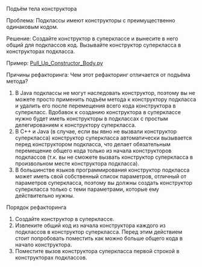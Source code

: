 Подъём тела конструктора

Проблема: Подклассы имеют конструкторы с преимущественно одинаковым кодом.

Решение: Создайте конструктор в суперклассе и вынесите в него общий для подклассов код. Вызывайте конструктор суперкласса в конструкторах подкласса.

Пример: <a href="https://github.com/helenasilkina/refactoring/blob/master/Pull_Up_Constructor_Body.py">Pull_Up_Constructor_Body.py</a>

Причины рефакторинга: Чем этот рефакторинг отличается от подъёма метода?

1. В Java подклассы не могут наследовать конструктор, поэтому вы не можете просто применить подъём метода к конструктору подкласса и удалить его после перемещения всего кода конструктора в суперкласс. Вдобавок к созданию конструктора в суперклассе нужно будет иметь конструкторы в подклассах с простым делегированием к конструктору суперкласса.
2. В C++ и Java (в случае, если вы явно не вызвали конструктор суперкласса) конструктор суперкласса автоматически вызывается перед конструктором подкласса, что делает обязательным перемещение общего кода только из начала конструкторов подклассов (т.к. вы не сможете вызвать конструктор суперкласса в произвольном месте конструктора подкласса).
3. В большинстве языков программирования конструктор подкласса может иметь свой собственный список параметров, отличный от параметров суперкласса, поэтому вы должны создать конструктор суперкласса только с теми параметрами, которые ему действительно нужны.

Порядок рефакторинга

1. Создайте конструктор в суперклассе.
2. Извлеките общий код из начала конструктора каждого из подклассов в конструктор суперкласса. Перед этим действием стоит попробовать поместить как можно больше общего кода в начало конструктора.
3. Поместите вызов конструктора суперкласса первой строкой в конструкторах подклассов.
